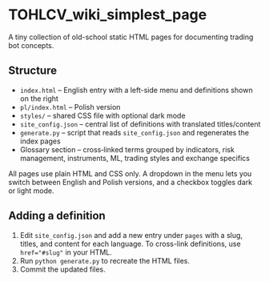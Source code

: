 # TOHLCV_wiki_simplest_page

A tiny collection of old-school static HTML pages for documenting trading bot concepts.

## Structure

- `index.html` – English entry with a left-side menu and definitions shown on the right
- `pl/index.html` – Polish version
- `styles/` – shared CSS file with optional dark mode
- `site_config.json` – central list of definitions with translated titles/content
- `generate.py` – script that reads `site_config.json` and regenerates the index pages
- Glossary section – cross‑linked terms grouped by indicators, risk management, instruments, ML, trading styles and exchange specifics

All pages use plain HTML and CSS only. A dropdown in the menu lets you switch between English and Polish versions, and a checkbox toggles dark or light mode.

## Adding a definition

1. Edit `site_config.json` and add a new entry under `pages` with a slug, titles, and content for each language. To cross-link definitions, use `href="#slug"` in your HTML.
2. Run `python generate.py` to recreate the HTML files.
3. Commit the updated files.
